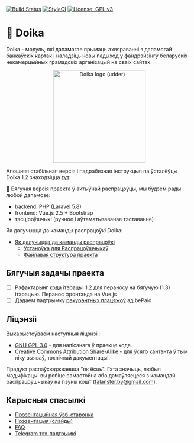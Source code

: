 [![Build Status](https://travis-ci.org/diglabby/doika.svg?branch=dev)](https://travis-ci.org/diglabby/doika) [![StyleCI](https://github.styleci.io/repos/137777868/shield?branch=develop)](https://github.styleci.io/repos/137777868) [![License: GPL v3](https://img.shields.io/badge/License-GPLv3-blue.svg)](https://www.gnu.org/licenses/gpl-3.0)

# 🚧️ Doika
Doika - модуль, які дапамагае прымаць ахвяраванні з дапамогай банкаўскіх картак і наладзіць новы падыход у фандрэйзінгу беларускіх некамерцыйных грамадскіх арганізацый на сваіх сайтах.

<p align="center"><img src="https://user-images.githubusercontent.com/5278175/46292922-cbd26980-c59a-11e8-8970-f44af4bd9149.png" alt="Doika logo (udder)" width="250"></p>

Апошняя стабільная версія і падрабязная інструкцыя па ўсталёўцы Doika 1.2 знаходзіцца [тут](https://github.com/diglabby/doika_1.2/wiki/Устаноўка-модуля-на-хостынг).

🚧️ Бягучая версія праекта ў актыўнай распрацоўцы, мы будзем рады любой дапамозе:
 - backend: PHP (Laravel 5.8)
 - frontend: Vue.js 2.5 + Bootstrap
 - тэсціроўшчыкі (ручное і аўтаматызаванае тэставанне)

Як далучыцца да каманды распрацоўкі Doika:
 - [Як далучыцца да каманды распрацоўкі](https://github.com/diglabby/doika/wiki/Як-далучыцца-да-каманды-распрацоўкі)
    - [Устаноўка для Распрацоўшчыкаў](https://github.com/diglabby/doika/wiki/Устаноўка-для-Распрацоўшчыкаў)
    - [Файлавая структура праекта](https://github.com/diglabby/doika/wiki/Файлавая-структура-праекта)

## Бягучыя задачы праекта
- [ ] Рэфактарынг кода iтэрацыi 1.2 для пераносу на бягучую (1.3) iтэрацыю. Перанос фронтэнда на Vue.js
- [ ] Дадаем падтрымку [рэкурэнтных плацяжоў](https://docs.bepaid.by/ru/subscriptions/intro) ад bePaid

## Ліцэнзіі
Выкарыстоўваем наступныя ліцэнзіі:
* [GNU GPL 3.0](https://www.gnu.org/licenses/gpl-3.0.en.html) - для напісанага ў праекце кода.
* [Creative Commons Attribution Share-Alike](https://choosealicense.com/licenses/cc-by-sa-4.0/) - для ўсяго кантэнта ў тым ліку выяваў, тэхнічнай дакументацыі.

Прадукт распаўсюджваецца "як ёсць". Гэта значыць, любыя мадыфікацыі вы робіце самастойна або дамаўляецеся з камандай распрацоўшчыкаў на пэўны кошт (falanster.by@gmail.com).

## Карысныя спасылкі
* [Прэзентацыйная ўэб-старонка](https://doika.falanster.by/)
* [Прэзентацыя (слайды)](https://docs.google.com/presentation/d/144zEv4DyBoa0jDKwee30Rip0oKZ8QzkeUKaNCRWy1qY/edit#slide=id.g42bd4a5055_0_28)
* [FAQ](https://github.com/diglabby/doika/wiki/FAQ)
* [Telegram тэх-падтрымкі](https://t.me/joinchat/FCPQXhFMFgED8krhwVt5IQ)

